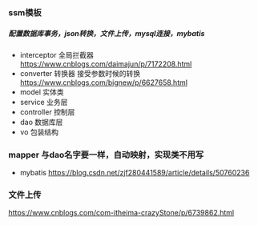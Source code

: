 ### ssm模板

##### 配置数据库事务，json转换，文件上传，mysql连接，mybatis

* interceptor 全局拦截器  https://www.cnblogs.com/daimajun/p/7172208.html
* converter 转换器 接受参数时候的转换  https://www.cnblogs.com/bignew/p/6627658.html
* model 实体类
* service 业务层
* controller 控制层
* dao 数据库层
* vo 包装结构

### mapper 与dao名字要一样，自动映射，实现类不用写
* mybatis  https://blog.csdn.net/zjf280441589/article/details/50760236

### 文件上传 
https://www.cnblogs.com/com-itheima-crazyStone/p/6739862.html